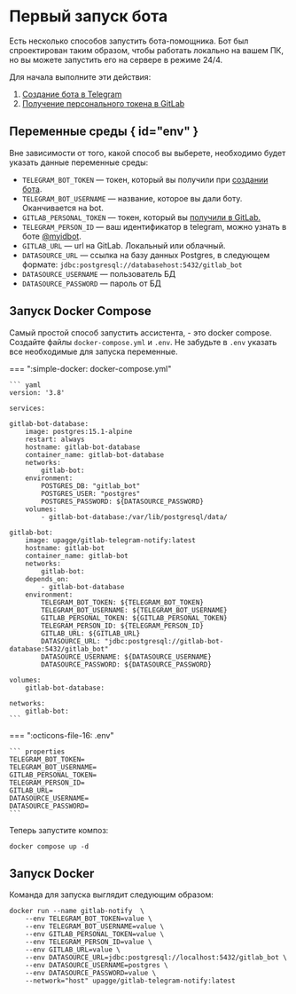 # Первый запуск бота

Есть несколько способов запустить бота-помощника. Бот был спроектирован таким образом, чтобы работать локально на вашем ПК, но вы можете запустить его на сервере в режиме 24/4.

Для начала выполните эти действия:

1. [Создание бота в Telegram](creating-telegram-bot.md)
2. [Получение персонального токена в GitLab](create-gitlab-token.md)

## Переменные среды { id="env" }
Вне зависимости от того, какой способ вы выберете, необходимо будет указать данные переменные среды:

* `TELEGRAM_BOT_TOKEN` — токен, который вы получили при [создании бота](creating-telegram-bot.md).
* `TELEGRAM_BOT_USERNAME` — название, которое вы дали боту. Оканчивается на bot.
* `GITLAB_PERSONAL_TOKEN` — токен, который вы [получили в GitLab.](create-gitlab-token.md)
* `TELEGRAM_PERSON_ID` — ваш идентификатор в telegram, можно узнать в боте [@myidbot](@myidbot).
* `GITLAB_URL` — url на GitLab. Локальный или облачный.
* `DATASOURCE_URL` — ссылка на базу данных Postgres, в следующем формате: `jdbc:postgresql://databasehost:5432/gitlab_bot`
* `DATASOURCE_USERNAME` — пользователь БД
* `DATASOURCE_PASSWORD` — пароль от БД

## Запуск Docker Compose

Самый простой способ запустить ассистента, - это docker compose. Создайте файлы `docker-compose.yml` и `.env`. Не забудьте в `.env` указать все необходимые для запуска переменные.

=== ":simple-docker: docker-compose.yml"

    ``` yaml
    version: '3.8'

    services:
    
    gitlab-bot-database:
        image: postgres:15.1-alpine
        restart: always
        hostname: gitlab-bot-database
        container_name: gitlab-bot-database
        networks:
            gitlab-bot:
        environment:
            POSTGRES_DB: "gitlab_bot"
            POSTGRES_USER: "postgres"
            POSTGRES_PASSWORD: ${DATASOURCE_PASSWORD}
        volumes:
            - gitlab-bot-database:/var/lib/postgresql/data/
    
    gitlab-bot:
        image: upagge/gitlab-telegram-notify:latest
        hostname: gitlab-bot
        container_name: gitlab-bot
        networks:
            gitlab-bot:
        depends_on:
            - gitlab-bot-database
        environment:
            TELEGRAM_BOT_TOKEN: ${TELEGRAM_BOT_TOKEN}
            TELEGRAM_BOT_USERNAME: ${TELEGRAM_BOT_USERNAME}
            GITLAB_PERSONAL_TOKEN: ${GITLAB_PERSONAL_TOKEN}
            TELEGRAM_PERSON_ID: ${TELEGRAM_PERSON_ID}
            GITLAB_URL: ${GITLAB_URL}
            DATASOURCE_URL: "jdbc:postgresql://gitlab-bot-database:5432/gitlab_bot"
            DATASOURCE_USERNAME: ${DATASOURCE_USERNAME}
            DATASOURCE_PASSWORD: ${DATASOURCE_PASSWORD}
    
    volumes:
        gitlab-bot-database:
    
    networks:
        gitlab-bot:
    ```

=== ":octicons-file-16: .env"

    ``` properties
    TELEGRAM_BOT_TOKEN=
    TELEGRAM_BOT_USERNAME=
    GITLAB_PERSONAL_TOKEN=
    TELEGRAM_PERSON_ID=
    GITLAB_URL=
    DATASOURCE_USERNAME=
    DATASOURCE_PASSWORD=
    ```

Теперь запустите композ:

``` shell
docker compose up -d
```

## Запуск Docker
Команда для запуска выглядит следующим образом:

``` docker 
docker run --name gitlab-notify  \
    --env TELEGRAM_BOT_TOKEN=value \
    --env TELEGRAM_BOT_USERNAME=value \
    --env GITLAB_PERSONAL_TOKEN=value \
    --env TELEGRAM_PERSON_ID=value \
    --env GITLAB_URL=value \
    --env DATASOURCE_URL=jdbc:postgresql://localhost:5432/gitlab_bot \
    --env DATASOURCE_USERNAME=postgres \
    --env DATASOURCE_PASSWORD=value \
    --network="host" upagge/gitlab-telegram-notify:latest
```